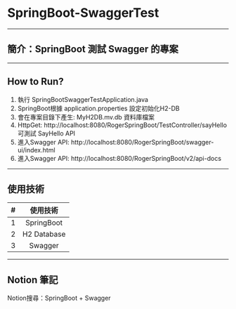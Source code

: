 # SpringBoot-SwaggerTest

---
## 簡介：SpringBoot 測試 Swagger 的專案

---
## How to Run?
1. 執行 SpringBootSwaggerTestApplication.java
2. SpringBoot根據 application.properties 設定初始化H2-DB
3. 會在專案目錄下產生: MyH2DB.mv.db 資料庫檔案
4. HttpGet: http://localhost:8080/RogerSpringBoot/TestController/sayHello 可測試 SayHello API
5. 進入Swagger API: http://localhost:8080/RogerSpringBoot/swagger-ui/index.html
6. 進入Swagger API: http://localhost:8080/RogerSpringBoot/v2/api-docs

---
## 使用技術
|  #  |    使用技術     |
|:---:|:-----------:|
|  1  | SpringBoot  |
|  2  | H2 Database |
|  3  |   Swagger   |

---
## Notion 筆記
Notion搜尋：SpringBoot + Swagger